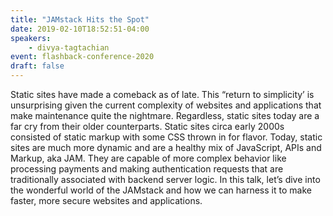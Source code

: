 ```yaml
---
title: "JAMstack Hits the Spot"
date: 2019-02-10T18:52:51-04:00
speakers:
    - divya-tagtachian
event: flashback-conference-2020
draft: false
---
```


Static sites have made a comeback as of late. This “return to simplicity’ is unsurprising given the current complexity of websites and applications that make maintenance quite the nightmare. Regardless, static sites today are a far cry from their older counterparts. Static sites circa early 2000s consisted of static markup with some CSS thrown in for flavor. Today, static sites are much more dynamic and are a healthy mix of JavaScript, APIs and Markup, aka JAM. They are capable of more complex behavior like processing payments and making authentication requests that are traditionally associated with backend server logic. In this talk, let’s dive into the wonderful world of the JAMstack and how we can harness it to make faster, more secure websites and applications.
